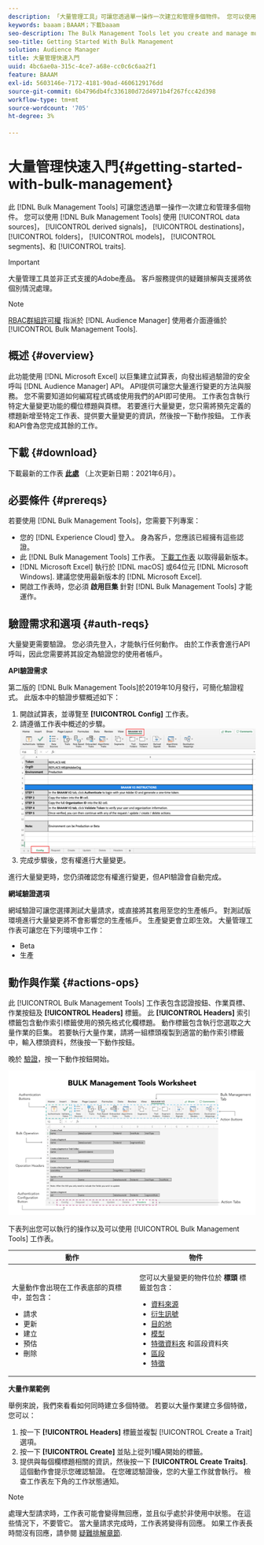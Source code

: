 ```yaml
---
description: 「大量管理工具」可讓您透過單一操作一次建立和管理多個物件。 您可以使用大量管理工具來處理資料來源、衍生訊號、目的地、資料夾、區段和特徵。
keywords: baaam；BAAAM；下載baaam
seo-description: The Bulk Management Tools let you create and manage multiple objects at once with single operation. You can use Bulk Management Tools to work with data sources, derived signals, destinations, folders, segments, and traits.
seo-title: Getting Started With Bulk Management
solution: Audience Manager
title: 大量管理快速入門
uuid: 4bc6ae0a-315c-4ce7-a68e-cc0c6c6aa2f1
feature: BAAAM
exl-id: 5603146e-7172-4181-90ad-4606129176dd
source-git-commit: 6b4796db4fc336180d72d4971b4f267fcc42d398
workflow-type: tm+mt
source-wordcount: '705'
ht-degree: 3%

---
```



# 大量管理快速入門{#getting-started-with-bulk-management}

此 [!DNL Bulk Management Tools] 可讓您透過單一操作一次建立和管理多個物件。 您可以使用 [!DNL Bulk Management Tools] 使用 [!UICONTROL data sources]， [!UICONTROL derived signals]， [!UICONTROL destinations]， [!UICONTROL folders]， [!UICONTROL models]， [!UICONTROL segments]、和 [!UICONTROL traits].

>[!IMPORTANT]
>
>大量管理工具並非正式支援的Adobe產品。 客戶服務提供的疑難排解與支援將依個別情況處理。

<!-- 

c_bulk_start.xml

 -->

>[!NOTE]
>
>[RBAC群組許可權](../../features/administration/administration-overview.md) 指派於 [!DNL Audience Manager] 使用者介面遵循於 [!UICONTROL Bulk Management Tools].

## 概述 {#overview}

此功能使用 [!DNL Microsoft Excel] 以巨集建立試算表，向發出經過驗證的安全呼叫 [!DNL Audience Manager] API。 API提供可讓您大量進行變更的方法與服務。 您不需要知道如何編寫程式碼或使用我們的API即可使用。 工作表包含執行特定大量變更功能的欄位標題與頁標。 若要進行大量變更，您只需將預先定義的標題新增至特定工作表、提供要大量變更的資訊，然後按一下動作按鈕。 工作表和API會為您完成其餘的工作。

## 下載 {#download}

下載最新的工作表 **[此處](assets/BAAAM_V2_20210609.xlsm)** （上次更新日期：2021年6月）。

## 必要條件 {#prereqs}

若要使用 [!DNL Bulk Management Tools]，您需要下列專案：

* 您的 [!DNL Experience Cloud] 登入。 身為客戶，您應該已經擁有這些認證。
* 此 [!DNL Bulk Management Tools] 工作表。 [下載工作表](assets/BAAAM_V2_20200502.xlsm) 以取得最新版本。
* [!DNL Microsoft Excel] 執行於 [!DNL macOS] 或64位元 [!DNL Microsoft Windows]. 建議您使用最新版本的 [!DNL Microsoft Excel].
* 開啟工作表時，您必須 **啟用巨集** 針對 [!DNL Bulk Management Tools] 才能運作。

## 驗證需求和選項 {#auth-reqs}

大量變更需要驗證。 您必須先登入，才能執行任何動作。 由於工作表會進行API呼叫，因此您需要將其設定為驗證您的使用者帳戶。

**API驗證需求**

第二版的 [!DNL Bulk Management Tools]於2019年10月發行，可簡化驗證程式。 此版本中的驗證步驟概述如下：

1. 開啟試算表，並導覽至 **[!UICONTROL Config]** 工作表。
2. 請遵循工作表中概述的步驟。
   ![](assets/baaam-authentication.png)
3. 完成步驟後，您有權進行大量變更。

進行大量變更時，您仍須確認您有權進行變更，但API驗證會自動完成。

**網域驗證選項**

網域驗證可讓您選擇測試大量請求，或直接將其套用至您的生產帳戶。 對測試版環境進行大量變更將不會影響您的生產帳戶。 生產變更會立即生效。 大量管理工作表可讓您在下列環境中工作：

* Beta
* 生產

## 動作與作業 {#actions-ops}

此 [!UICONTROL Bulk Management Tools] 工作表包含認證按鈕、作業頁標、作業按鈕及 **[!UICONTROL Headers]** 標籤。 此 **[!UICONTROL Headers]** 索引標籤包含動作索引標籤使用的預先格式化欄標題。 動作標籤包含執行您選取之大量作業的巨集。 若要執行大量作業，請將一組標頭複製到適當的動作索引標籤中，輸入標頭資料，然後按一下動作按鈕。

晚於 [驗證](#auth-reqs)，按一下動作按鈕開始。

![](assets/baaam-worksheet.png)

下表列出您可以執行的操作以及可以使用 [!UICONTROL Bulk Management Tools] 工作表。

<table id="table_B9B3E09B692E42BAA52FB32C18B00709"> 
 <thead> 
  <tr> 
   <th colname="col1" class="entry"> 動作 </th> 
   <th colname="col2" class="entry"> 物件 </th> 
  </tr> 
 </thead>
 <tbody> 
  <tr> 
   <td colname="col1"> <p>大量動作會出現在工作表底部的頁標中，並包含： </p> <p> 
     <ul id="ul_49F46B9E00C045D29E40258EB7BDCFBB"> 
      <li id="li_193C41EA19EF4D738FBA037D2BF9B05C">請求 </li> 
      <li id="li_5BE2E13D839F4958AAA5C01B7EFC5096">更新 </li> 
      <li id="li_4CCCC739795945DF8C89787F9A67EB88">建立 </li> 
      <li id="li_C7D36D2BDF0448CEAF3A5EABE41038E8">預估 </li> 
      <li id="li_07A3E94326124A3092362D9896EB7732">刪除 </li> 
     </ul> </p> </td> 
   <td colname="col2"> <p>您可以大量變更的物件位於 <b><span class="uicontrol"> 標頭</span></b> 標籤並包含： </p> <p> 
     <ul id="ul_A7A96F2B1B63430B9A1E1184AC5FA8F2"> 
      <li id="li_E3D9E2E190B04BE685337AC6140C371C"> <a href="../../features/datasources-list-and-settings.md#data-sources-list-and-settings"> 資料來源</a> </li> 
      <li id="li_B645385E40684FA28770913EAF18CB2C"> <a href="../../features/derived-signals.md"> 衍生訊號</a> </li> 
      <li id="li_9059F8C4A41A410899BDEFC76D3F5949"> <a href="../../features/destinations/destinations.md"> 目的地</a> </li> 
      <li> <a href="../../features/algorithmic-models/understanding-models.md"> 模型</a> </li> 
      <li id="li_BB5A445150754E53AA38C78461326932"> <a href="../../features/traits/trait-storage.md#trait-storage"> 特徵資料夾</a> 和區段資料夾 </li> 
      <li id="li_7A27DBF64E0945CF8AE8C96E8C6EDA09"> <a href="../../features/segments/segments-purpose.md"> 區段</a> </li> 
      <li id="li_A4640A34930040DEA8555EAF0AE2A702"> <a href="../../features/traits/trait-details-page.md"> 特徵</a> </li> 
     </ul> </p> </td> 
  </tr> 
 </tbody> 
</table>

**大量作業範例**

舉例來說，我們來看看如何同時建立多個特徵。 若要以大量作業建立多個特徵，您可以：

1. 按一下 **[!UICONTROL Headers]** 標籤並複製 [!UICONTROL Create a Trait] 選項。
2. 按一下 **[!UICONTROL Create]** 並貼上從列1欄A開始的標籤。
3. 提供與每個欄標題相關的資訊，然後按一下 **[!UICONTROL Create Traits]**. 這個動作會提示您確認驗證。 在您確認驗證後，您的大量工作就會執行。 檢查工作表左下角的工作狀態通知。


>[!NOTE]
>
>處理大型請求時，工作表可能會變得無回應，並且似乎處於非使用中狀態。 在這些情況下，不要管它。 當大量請求完成時，工作表將變得有回應。 如果工作表長時間沒有回應，請參閱 [疑難排解章節](../../reference/bulk-management-tools/bulk-troubleshooting.md).
